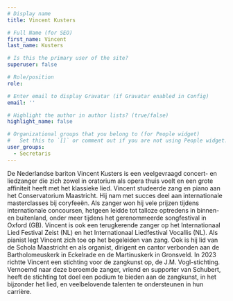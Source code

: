 ```yaml
---
# Display name
title: Vincent Kusters

# Full Name (for SEO)
first_name: Vincent
last_name: Kusters

# Is this the primary user of the site?
superuser: false

# Role/position
role: 

# Enter email to display Gravatar (if Gravatar enabled in Config)
email: ''

# Highlight the author in author lists? (true/false)
highlight_name: false

# Organizational groups that you belong to (for People widget)
#   Set this to `[]` or comment out if you are not using People widget.
user_groups:
  - Secretaris
---
```


De Nederlandse bariton Vincent Kusters is een veelgevraagd concert- en liedzanger die zich zowel in oratorium als opera thuis voelt en een grote affiniteit heeft met het klassieke lied.
Vincent studeerde zang en piano aan het Conservatorium Maastricht.
Hij nam met succes deel aan internationale masterclasses bij coryfeeën. Als zanger won hij vele prijzen tijdens internationale concoursen, hetgeen leidde tot talloze optredens in binnen- en buitenland, onder meer tijdens het gerenommeerde songfestival in Oxford (GB). Vincent is ook een terugkerende zanger op het Internationaal Lied Festival Zeist (NL) en het Internationaal Liedfestival Vocallis (NL).
Als pianist legt Vincent zich toe op het begeleiden van zang. 
Ook is hij lid van de Schola Maastricht en als organist, dirigent en cantor verbonden aan de Bartholomeuskerk in Eckelrade en de Martinuskerk in Gronsveld.
In 2023 richtte Vincent een stichting voor de zangkunst op, de J.M. Vogl-stichting.
Vernoemd naar deze beroemde zanger, vriend en supporter van Schubert, heeft de stichting tot doel een podium te bieden aan de zangkunst, in het bijzonder het lied, en veelbelovende talenten te ondersteunen in hun carrière.
